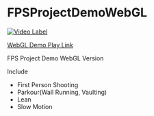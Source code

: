# FPSProjectDemoWebGL

[![Video Label](http://img.youtube.com/vi/kubfTxcYi0o/0.jpg)](https://youtu.be/kubfTxcYi0o)

[WebGL Demo Play Link](https://kokyung.github.io/FPSProjectDemoWebGL/)

FPS Project Demo WebGL Version

Include
- First Person Shooting
- Parkour(Wall Running, Vaulting)
- Lean
- Slow Motion
